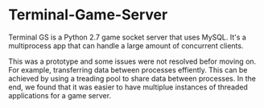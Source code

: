 Terminal-Game-Server
====================

Terminal GS is a Python 2.7 game socket server that uses MySQL. It's a multiprocess app that can handle a large amount of concurrent clients. 

This was a prototype and some issues were not resolved befor moving on. For example, transferring data between processes effiently. This can be achieved by using a 
treading pool to share data between processes. In the end, we found that it was easier to have multiplue instances of threaded applications for a game server.
